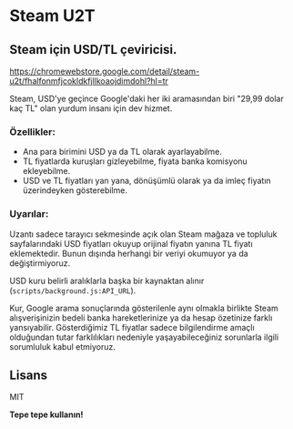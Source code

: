 # Steam U2T

## Steam için USD/TL çeviricisi.

https://chromewebstore.google.com/detail/steam-u2t/fhalfonmfjcokldkfjllkoaojdimdohl?hl=tr

Steam, USD'ye geçince Google'daki her iki aramasından biri "29,99 dolar kaç TL" olan yurdum insanı için dev hizmet.

### Özellikler:

- Ana para birimini USD ya da TL olarak ayarlayabilme.
- TL fiyatlarda kuruşları gizleyebilme, fiyata banka komisyonu ekleyebilme.
- USD ve TL fiyatları yan yana, dönüşümlü olarak ya da imleç fiyatın üzerindeyken gösterebilme.

### Uyarılar:

Uzantı sadece tarayıcı sekmesinde açık olan Steam mağaza ve topluluk sayfalarındaki USD fiyatları okuyup orijinal fiyatın yanına TL fiyatı eklemektedir. Bunun dışında herhangi bir veriyi okumuyor ya da değiştirmiyoruz.

USD kuru belirli aralıklarla başka bir kaynaktan alınır (```scripts/background.js:API_URL```).

Kur, Google arama sonuçlarında gösterilenle aynı olmakla birlikte Steam alışverişinizin bedeli banka hareketlerinize ya da hesap özetinize farklı yansıyabilir. Gösterdiğimiz TL fiyatlar sadece bilgilendirme amaçlı olduğundan tutar farklılıkları nedeniyle yaşayabileceğiniz sorunlarla ilgili sorumluluk kabul etmiyoruz.

## Lisans

MIT

**Tepe tepe kullanın!**